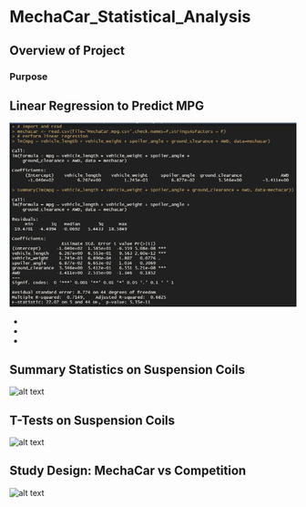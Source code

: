 # MechaCar_Statistical_Analysis

## Overview of Project

### Purpose

## Linear Regression to Predict MPG

![Dev 1 - Linear Regression to Predict](https://github.com/Robeliom15/MechaCar_Statistical_Analysis/blob/main/Images/Dev%201%20-%20Linear%20Regression%20to%20Predict%20MPG.png?raw=true)

-

-

-

## Summary Statistics on Suspension Coils

![alt text](http://url/to/img.png)

## T-Tests on Suspension Coils

![alt text](http://url/to/img.png)

## Study Design: MechaCar vs Competition

![alt text](http://url/to/img.png)